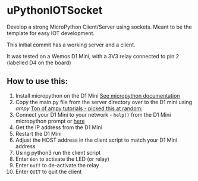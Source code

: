 # uPythonIOTSocket
Develop a strong MicroPython Client/Server using sockets. Meant to be the template for easy IOT development.

This initial commit has a working server and a client. 

It was tested on a Wemos D1 Mini, with a 3V3 relay connected to pin 2 (labelled D4 on the board)

## How to use this:
1. Install micropython on the D1 Mini [See micropython documentation](https://docs.micropython.org/en/latest/esp8266/tutorial/intro.html#intro) 
2. Copy the main.py file from the server directory over to the D1 mini using *ampy* [Ton of ampy tutorials - picked this at random:](https://www.dfrobot.com/blog-687.html) 
3. Connect your D1 Mini to your network - `help()` from the D1 Mini micropython prompt or [here](http://docs.micropython.org/en/latest/esp8266/quickref.html#networking)
4. Get the IP address from the D1 Mini
5. Restart the D1 Mini
6. Adjust the HOST address in the client script to match your D1 Mini address
7. Using python3 run the client script
8. Enter `6on` to activate the LED (or relay)
9. Enter `6off` to de-activate the relay
10. Enter `QUIT` to quit the client
